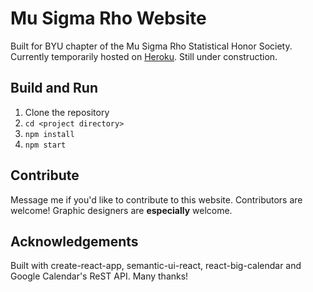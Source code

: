 # Mu Sigma Rho Website

Built for BYU chapter of the Mu Sigma Rho Statistical Honor Society.  Currently temporarily hosted on [Heroku](https://msr-web.herokuapp.com/).  Still under construction.

## Build and Run

1. Clone the repository
2. `cd <project directory>`
3. `npm install`
4. `npm start`

## Contribute

Message me if you'd like to contribute to this website.  Contributors are welcome!  Graphic designers are __especially__ welcome.

## Acknowledgements

Built with create-react-app, semantic-ui-react, react-big-calendar and Google Calendar's ReST API. Many thanks!
